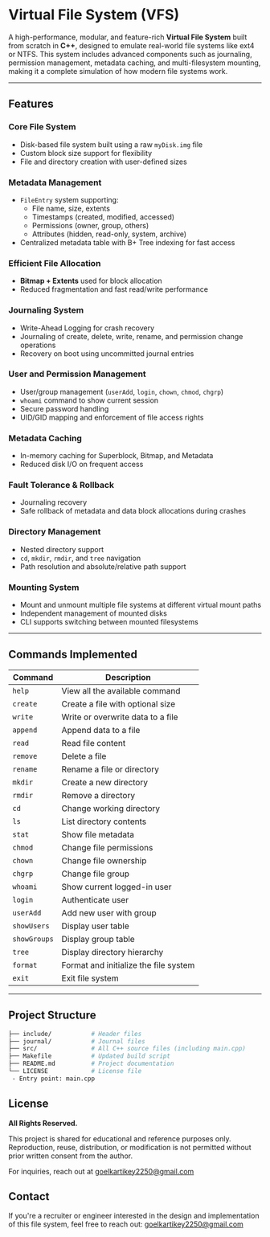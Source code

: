# Virtual File System (VFS)

A high-performance, modular, and feature-rich **Virtual File System** built from scratch in **C++**, designed to emulate real-world file systems like ext4 or NTFS. This system includes advanced components such as journaling, permission management, metadata caching, and multi-filesystem mounting, making it a complete simulation of how modern file systems work.

---

## Features

### Core File System
- Disk-based file system built using a raw `myDisk.img` file
- Custom block size support for flexibility
- File and directory creation with user-defined sizes

### Metadata Management
- `FileEntry` system supporting:
  - File name, size, extents
  - Timestamps (created, modified, accessed)
  - Permissions (owner, group, others)
  - Attributes (hidden, read-only, system, archive)
- Centralized metadata table with B+ Tree indexing for fast access

### Efficient File Allocation
- **Bitmap + Extents** used for block allocation
- Reduced fragmentation and fast read/write performance

### Journaling System
- Write-Ahead Logging for crash recovery
- Journaling of create, delete, write, rename, and permission change operations
- Recovery on boot using uncommitted journal entries

### User and Permission Management
- User/group management (`userAdd`, `login`, `chown`, `chmod`, `chgrp`)
- `whoami` command to show current session
- Secure password handling
- UID/GID mapping and enforcement of file access rights

### Metadata Caching
- In-memory caching for Superblock, Bitmap, and Metadata
- Reduced disk I/O on frequent access

### Fault Tolerance & Rollback
- Journaling recovery
- Safe rollback of metadata and data block allocations during crashes

### Directory Management
- Nested directory support
- `cd`, `mkdir`, `rmdir`, and `tree` navigation
- Path resolution and absolute/relative path support

### Mounting System
- Mount and unmount multiple file systems at different virtual mount paths
- Independent management of mounted disks
- CLI supports switching between mounted filesystems

---

## Commands Implemented

| Command       | Description |
|---------------|-------------|
| `help`        | View all the available command |
| `create`      | Create a file with optional size |
| `write`       | Write or overwrite data to a file |
| `append`      | Append data to a file |
| `read`        | Read file content |
| `remove`      | Delete a file |
| `rename`      | Rename a file or directory |
| `mkdir`       | Create a new directory |
| `rmdir`       | Remove a directory |
| `cd`          | Change working directory |
| `ls`          | List directory contents |
| `stat`        | Show file metadata |
| `chmod`       | Change file permissions |
| `chown`       | Change file ownership |
| `chgrp`       | Change file group |
| `whoami`      | Show current logged-in user |
| `login`       | Authenticate user |
| `userAdd`     | Add new user with group |
| `showUsers`   | Display user table |
| `showGroups`  | Display group table |
| `tree`        | Display directory hierarchy |
| `format`      | Format and initialize the file system |
| `exit`        | Exit file system |

---

## Project Structure

```bash
├── include/           # Header files
├── journal/           # Journal files
├── src/               # All C++ source files (including main.cpp)
├── Makefile           # Updated build script
├── README.md          # Project documentation
└── LICENSE            # License file
 - Entry point: main.cpp
```

## License

**All Rights Reserved.**

This project is shared for educational and reference purposes only.
Reproduction, reuse, distribution, or modification is not permitted without prior written consent from the author.

For inquiries, reach out at goelkartikey2250@gmail.com

## Contact
If you're a recruiter or engineer interested in the design and implementation of this file system, feel free to reach out: goelkartikey2250@gmail.com
